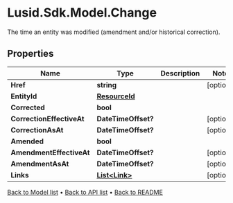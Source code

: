 # Lusid.Sdk.Model.Change
The time an entity was modified (amendment and/or historical correction).

## Properties

Name | Type | Description | Notes
------------ | ------------- | ------------- | -------------
**Href** | **string** |  | [optional] 
**EntityId** | [**ResourceId**](ResourceId.md) |  | 
**Corrected** | **bool** |  | 
**CorrectionEffectiveAt** | **DateTimeOffset?** |  | [optional] 
**CorrectionAsAt** | **DateTimeOffset?** |  | [optional] 
**Amended** | **bool** |  | 
**AmendmentEffectiveAt** | **DateTimeOffset?** |  | [optional] 
**AmendmentAsAt** | **DateTimeOffset?** |  | [optional] 
**Links** | [**List&lt;Link&gt;**](Link.md) |  | [optional] 

[Back to Model list](../README.md#documentation-for-models) &#8226; [Back to API list](../README.md#documentation-for-api-endpoints) &#8226; [Back to README](../README.md)

